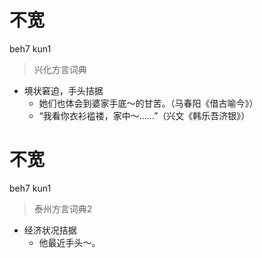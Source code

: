 # 不宽
beh7 kun1
> 兴化方言词典
- 境状窘迫，手头拮据
  - 她们也体会到婆家手底～的甘苦。（马春阳《借古喻今》）
  - “我看你衣衫褴褛，家中～……”（兴文《韩乐吾济银》）


# 不宽
beh7 kun1
> 泰州方言词典2
- 经济状况拮据
  - 他最近手头～。